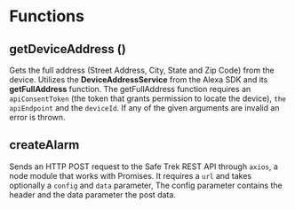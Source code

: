 # Functions 

## getDeviceAddress ()
Gets the full address (Street Address, City, State and Zip Code) from the device. 
Utilizes the **DeviceAddressService** from the Alexa SDK and its **getFullAddress** function. 
The getFullAddress function requires an `apiConsentToken` (the token that grants permission to locate the device), `the apiEndpoint` and the `deviceId`. If any of the given arguments are invalid an error is thrown.

## createAlarm
Sends an HTTP POST request to the Safe Trek REST API through `axios`, a node module that works with Promises.
It requires a `url` and takes optionally a `config` and `data` parameter, The config parameter contains the header and the data parameter the post data.

